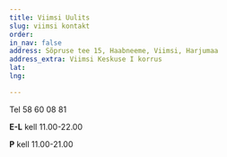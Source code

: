 ```yaml
---
title: Viimsi Uulits
slug: viimsi kontakt
order: 
in_nav: false
address: Sõpruse tee 15, Haabneeme, Viimsi, Harjumaa
address_extra: Viimsi Keskuse I korrus
lat: 
lng: 

---
```

Tel 58 60 08 81

**E-L** kell 11.00-22.00

**P** kell 11.00-21.00
